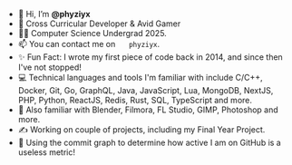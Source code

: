 - 👋 Hi, I’m **@phyziyx**
- 👀 Cross Curricular Developer & Avid Gamer
- 👨‍🎓 Computer Science Undergrad 2025.
- 📫 You can contact me on <img src="https://discord.com/assets/3437c10597c1526c3dbd98c737c2bcae.svg" width="16" height="16"> `phyziyx`.
- ✨ Fun Fact: I wrote my first piece of code back in 2014, and since then I've not stopped!
- 💻 Technical languages and tools I'm familiar with include C/C++, Docker, Git, Go, GraphQL, Java, JavaScript, Lua, MongoDB, NextJS, PHP, Python, ReactJS, Redis, Rust, SQL, TypeScript and more.
- 🎨 Also familiar with Blender, Filmora, FL Studio, GIMP, Photoshop and more.
- ✍ Working on couple of projects, including my Final Year Project.
- 🧠 Using the commit graph to determine how active I am on GitHub is a useless metric!

<!---
  Peeking huh?  There's always more than what meets the eye.
--->
